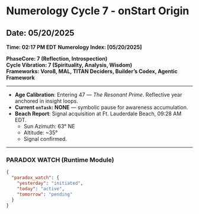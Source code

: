# Numerology Cycle 7 - onStart Origin

## Date: 05/20/2025

**Time: 02:17 PM EDT**
**Numerology Index: [05/20/2025]**

**PhaseCore: 7 (Reflection, Introspection)**  
**Cycle Vibration: 7 (Spirituality, Analysis, Wisdom)**  
**Frameworks: Voro8, MAL, TITAN Deciders, Builder’s Codex, Agentic Framework**

---

- **Age Calibration**: Entering 47 — *The Resonant Prime*. Reflective year anchored in insight loops.  
- **Current `onTask`: NONE** — symbolic pause for awareness accumulation.  
- **Beach Report**: Signal acquisition at Ft. Lauderdale Beach, 09:28 AM EDT.  
  - Sun Azimuth: 63° NE  
  - Altitude: ~35°  
  - Signal confirmed.  

---

### PARADOX WATCH (Runtime Module)

```json
{
  "paradox_watch": {
    "yesterday": "initiated",
    "today": "active",
    "tomorrow": "pending"
  }
}
